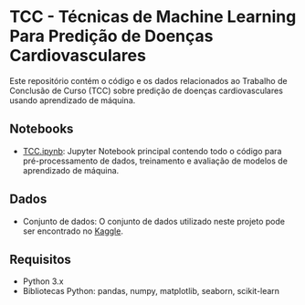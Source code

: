 # TCC - Técnicas de Machine Learning Para Predição de Doenças Cardiovasculares

Este repositório contém o código e os dados relacionados ao Trabalho de Conclusão de Curso (TCC) sobre predição de doenças cardiovasculares usando aprendizado de máquina.

## Notebooks

- [TCC.ipynb](TCC.ipynb): Jupyter Notebook principal contendo todo o código para pré-processamento de dados, treinamento e avaliação de modelos de aprendizado de máquina.

## Dados

- Conjunto de dados: O conjunto de dados utilizado neste projeto pode ser encontrado no [Kaggle](https://www.kaggle.com/datasets/sulianova/cardiovascular-disease-dataset).

## Requisitos

- Python 3.x
- Bibliotecas Python: pandas, numpy, matplotlib, seaborn, scikit-learn

